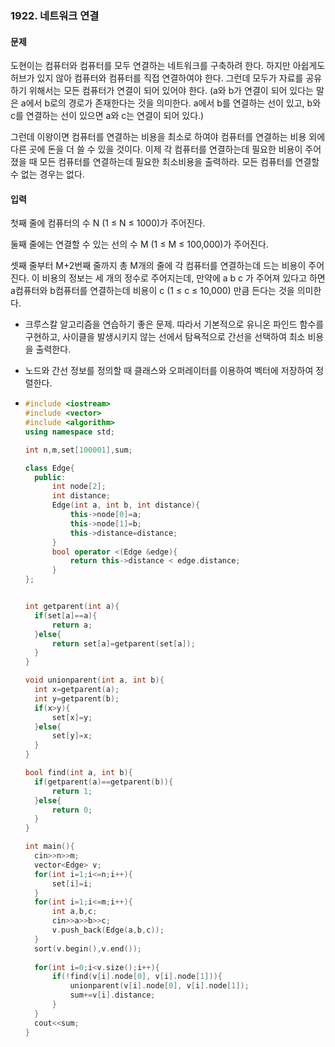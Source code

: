 ### 1922. 네트워크 연결



#### 문제

도현이는 컴퓨터와 컴퓨터를 모두 연결하는 네트워크를 구축하려 한다. 하지만 아쉽게도 허브가 있지 않아 컴퓨터와 컴퓨터를 직접 연결하여야 한다. 그런데 모두가 자료를 공유하기 위해서는 모든 컴퓨터가 연결이 되어 있어야 한다. (a와 b가 연결이 되어 있다는 말은 a에서 b로의 경로가 존재한다는 것을 의미한다. a에서 b를 연결하는 선이 있고, b와 c를 연결하는 선이 있으면 a와 c는 연결이 되어 있다.)

그런데 이왕이면 컴퓨터를 연결하는 비용을 최소로 하여야 컴퓨터를 연결하는 비용 외에 다른 곳에 돈을 더 쓸 수 있을 것이다. 이제 각 컴퓨터를 연결하는데 필요한 비용이 주어졌을 때 모든 컴퓨터를 연결하는데 필요한 최소비용을 출력하라. 모든 컴퓨터를 연결할 수 없는 경우는 없다.

#### 입력

첫째 줄에 컴퓨터의 수 N (1 ≤ N ≤ 1000)가 주어진다.

둘째 줄에는 연결할 수 있는 선의 수 M (1 ≤ M ≤ 100,000)가 주어진다.

셋째 줄부터 M+2번째 줄까지 총 M개의 줄에 각 컴퓨터를 연결하는데 드는 비용이 주어진다. 이 비용의 정보는 세 개의 정수로 주어지는데, 만약에 a b c 가 주어져 있다고 하면 a컴퓨터와 b컴퓨터를 연결하는데 비용이 c (1 ≤ c ≤ 10,000) 만큼 든다는 것을 의미한다.



- 크루스칼 알고리즘을 연습하기 좋은 문제. 따라서 기본적으로 유니온 파인드 함수를 구현하고, 사이클을 발생시키지 않는 선에서 탐욕적으로 간선을 선택하여 최소 비용을 출력한다.

- 노드와 간선 정보를 정의할 때 클래스와 오퍼레이터를 이용하여 벡터에 저장하여 정렬한다.

- ```C++
  #include <iostream>
  #include <vector>
  #include <algorithm>
  using namespace std;
  
  int n,m,set[100001],sum;
  
  class Edge{
  	public:
  		int node[2];
  		int distance;
  		Edge(int a, int b, int distance){
  			this->node[0]=a;
  			this->node[1]=b;
  			this->distance=distance;
  		}
  		bool operator <(Edge &edge){
  			return this->distance < edge.distance;
  		}
  };
  
  
  int getparent(int a){
  	if(set[a]==a){
  		return a;
  	}else{
  		return set[a]=getparent(set[a]);
  	}
  }
  
  void unionparent(int a, int b){
  	int x=getparent(a);
  	int y=getparent(b);
  	if(x>y){
  		set[x]=y;
  	}else{
  		set[y]=x;
  	}
  }
  
  bool find(int a, int b){
  	if(getparent(a)==getparent(b)){
  		return 1;
  	}else{
  		return 0;
  	}
  }
  
  int main(){
  	cin>>n>>m;
  	vector<Edge> v;
  	for(int i=1;i<=n;i++){
  		set[i]=i;
  	}
  	for(int i=1;i<=m;i++){
  		int a,b,c;
  		cin>>a>>b>>c;
  		v.push_back(Edge(a,b,c));
  	}
  	sort(v.begin(),v.end());
  	
  	for(int i=0;i<v.size();i++){
  		if(!find(v[i].node[0], v[i].node[1])){
  			unionparent(v[i].node[0], v[i].node[1]);
  			sum+=v[i].distance;
  		}
  	}
  	cout<<sum;
  }
  ```

  